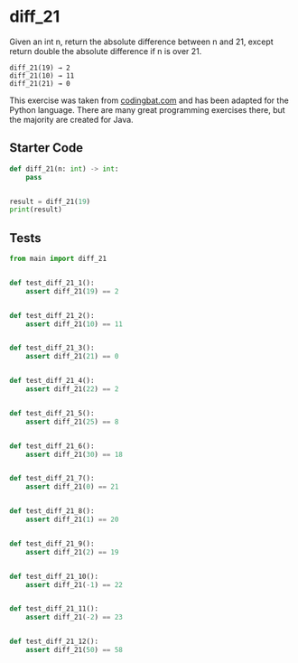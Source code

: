 # diff_21




Given an int n, return the absolute difference between n and 21, except return double the absolute difference if n is over 21.

```
diff_21(19) → 2
diff_21(10) → 11
diff_21(21) → 0
```

This exercise was taken from [codingbat.com](https://codingbat.com/prob/p116624) and has been adapted for the Python language. There are many great programming exercises there, but the majority are created for Java.

## Starter Code
```python
def diff_21(n: int) -> int:
    pass


result = diff_21(19)
print(result)
```

## Tests
```python
from main import diff_21


def test_diff_21_1():
    assert diff_21(19) == 2


def test_diff_21_2():
    assert diff_21(10) == 11


def test_diff_21_3():
    assert diff_21(21) == 0


def test_diff_21_4():
    assert diff_21(22) == 2


def test_diff_21_5():
    assert diff_21(25) == 8


def test_diff_21_6():
    assert diff_21(30) == 18


def test_diff_21_7():
    assert diff_21(0) == 21


def test_diff_21_8():
    assert diff_21(1) == 20


def test_diff_21_9():
    assert diff_21(2) == 19


def test_diff_21_10():
    assert diff_21(-1) == 22


def test_diff_21_11():
    assert diff_21(-2) == 23


def test_diff_21_12():
    assert diff_21(50) == 58
```
